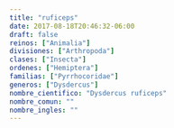 ```yaml
---
title: "ruficeps"
date: 2017-08-18T20:46:32-06:00
draft: false
reinos: ["Animalia"]
divisiones: ["Arthropoda"]
clases: ["Insecta"]
ordenes: ["Hemiptera"]
familias: ["Pyrrhocoridae"]
generos: ["Dysdercus"]
nombre_cientifico: "Dysdercus ruficeps"
nombre_comun: ""
nombre_ingles: ""
---
```

